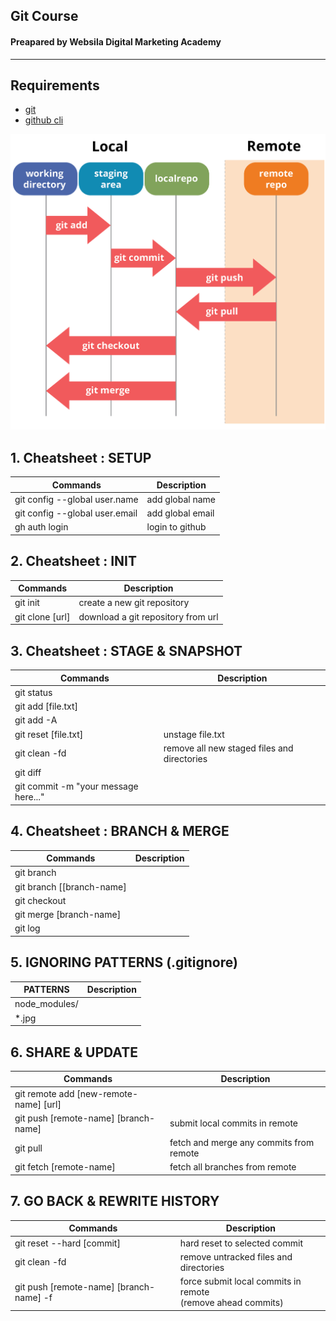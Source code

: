 ## Git Course

#### Preapared by Websila Digital Marketing Academy

---

## Requirements

- [git](https://git-scm.com/downloads)
- [github cli ](https://cli.github.com/)

![Git States](assets/images/diagram.jpg "Git States")

## 1. Cheatsheet : SETUP

| Commands                       | Description      |
| ------------------------------ | ---------------- |
| git config --global user.name  | add global name  |
| git config --global user.email | add global email |
| gh auth login                  | login to github  |

## 2. Cheatsheet : INIT

| Commands        | Description                        |
| --------------- | ---------------------------------- |
| git init        | create a new git repository        |
| git clone [url] | download a git repository from url |

## 3. Cheatsheet : STAGE & SNAPSHOT

| Commands                             | Description                                 |
| ------------------------------------ | ------------------------------------------- |
| git status                           |                                             |
| git add [file.txt]                   |                                             |
| git add -A                           |                                             |
| git reset [file.txt]                 | unstage file.txt                            |
| git clean -fd                        | remove all new staged files and directories |
| git diff                             |                                             |
| git commit -m "your message here..." |                                             |

## 4. Cheatsheet : BRANCH & MERGE

| Commands                  | Description |
| ------------------------- | ----------- |
| git branch                |             |
| git branch [[branch-name] |             |
| git checkout              |             |
| git merge [branch-name]   |             |
| git log                   |             |

## 5. IGNORING PATTERNS (.gitignore)

| PATTERNS      | Description |
| ------------- | ----------- |
| node_modules/ |             |
| \*.jpg        |             |

## 6. SHARE & UPDATE

| Commands                               | Description                             |
| -------------------------------------- | --------------------------------------- |
| git remote add [new-remote-name] [url] |                                         |
| git push [remote-name] [branch-name]   | submit local commits in remote          |
| git pull                               | fetch and merge any commits from remote |
| git fetch [remote-name]                | fetch all branches from remote          |

## 7. GO BACK & REWRITE HISTORY

| Commands                                | Description                                                    |
| --------------------------------------- | -------------------------------------------------------------- |
| git reset --hard [commit]               | hard reset to selected commit                                  |
| git clean -fd                           | remove untracked files and directories                         |
| git push [remote-name] [branch-name] -f | force submit local commits in remote<br>(remove ahead commits) |
